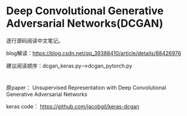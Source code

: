 # Deep Convolutional Generative Adversarial Networks(DCGAN)

逐行源码阅读中文笔记。

blog解读：https://blog.csdn.net/qq_39388410/article/details/88426976

建议阅读顺序：dcgan_keras.py-->dcgan_pytorch.py

# 

原paper： Unsupervised Representation with Deep Convolutional Generative Adversarial Networks

keras code： https://github.com/jacobgil/keras-dcgan

